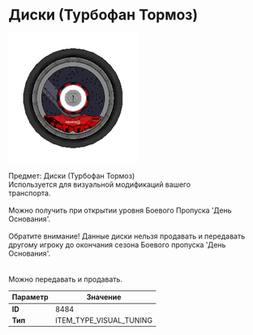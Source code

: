 # Диски (Турбофан Тормоз)

![Item Image](../img/8484.webp?raw=true)

Предмет: Диски (Турбофан Тормоз)<br>Используется для визуальной модификаций вашего<br>транспорта.<br><br>Можно получить при открытии уровня Боевого Пропуска 'День Основания'.<br><br>Обратите внимание! Данные диски нельзя продавать и передавать<br>другому игроку до окончания сезона Боевого пропуска 'День Основания'.<br><br><br>Можно передавать и продавать.


| Параметр | Значение |
|----------|----------|
| **ID** | 8484 |
| **Тип** | ITEM_TYPE_VISUAL_TUNING |

